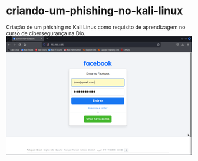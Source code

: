 # criando-um-phishing-no-kali-linux
Criação de um phishing no Kali Linux como requisito de aprendizagem no curso de cibersegurança na Dio.
<img src="https://github.com/lipenspereira39/criando-um-phishing-no-kali-linux/blob/main/Screenshot_2024-10-29_15_42_01.png" alt="Phishing do Facebook">
